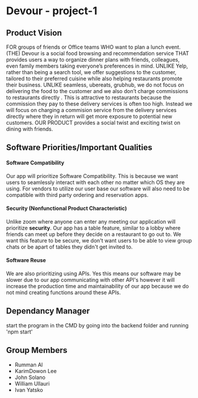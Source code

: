 # Devour - project-1

## Product Vision
FOR groups of friends or Office teams WHO want to plan a lunch event.(THE)
Devour is a social food browsing and recommendation service THAT provides
users a way to organize dinner plans with friends, colleagues, even family members taking everyone’s preferences in mind. UNLIKE Yelp, rather than being a
search tool, we offer suggestions to the customer, tailored to their preferred cuisine while also helping restaurants promote their business. UNLIKE seamless,
ubereats, grubhub, we do not focus on delivering the food to the customer and
we also don’t charge commissions to restaurants directly . This is attractive to
restaurants because the commission they pay to these delivery services is often
too high. Instead we will focus on charging a commision service from the delivery services directly where they in return will get more exposure to potential
new customers. OUR PRODUCT provides a social twist and exciting twist
on dining with friends.

## Software Priorities/Important Qualities

#### Software Compatibility 
Our app will prioritize Software Compatibility. This is because we want users to seamlessly interact with each other no matter which OS they are using. For vendors to utilize our user base our software will also need to be compatible with third party ordering and reservation apps. 

#### Security (Nonfunctional Product Characteristic)
Unlike zoom where anyone can enter any meeting our application will prioritize **security**. Our app has a table feature, similar to a lobby where friends can meet up before they decide on a restaurant to go out to. We want this feature to be secure, we don't want users to be able to view group chats or be apart of tables they didn't get invited to. 

#### Software Reuse
We are also prioritizing using APIs. Yes this means our software may be slower due to our app communicating with other API's however it will increase the production time and maintainability of our app because we do not mind creating functions around these APIs. 

## Dependancy Manager
start the program in the CMD by going into the backend folder and running 'npm start'

## Group Members 
- Rumman Al 
- KarimDowon Lee
- John Solano
- William Ullauri
- Ivan Yatsko
